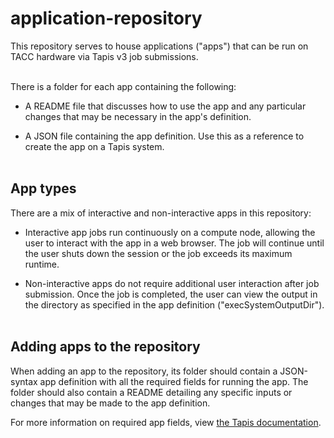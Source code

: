# application-repository
This repository serves to house applications ("apps") that can be run on TACC hardware via Tapis v3 job submissions.
<br></br>

There is a folder for each app containing the following:
* A README file that discusses how to use the app and any particular changes that may be necessary in the app's definition.

* A JSON file containing the app definition. Use this as a reference to create the app on a Tapis system. <br></br>


## App types

There are a mix of interactive and non-interactive apps in this repository: 
* Interactive app jobs run continuously on a compute node, allowing the user to interact with the app in a web browser. The job will continue until the user shuts down the session or the job exceeds its maximum runtime.

* Non-interactive apps do not require additional user interaction after job submission. Once the job is completed, the user can view the output in the directory as specified in the app definition ("execSystemOutputDir"). <br></br>


## Adding apps to the repository

When adding an app to the repository, its folder should contain a JSON-syntax app definition with all the required fields for running the app. The folder should also contain a README detailing any specific inputs or changes that may be made to the app definition.

For more information on required app fields, view [the Tapis documentation](https://tapis-project.github.io/live-docs/?service=Apps#operation/createAppVersion).